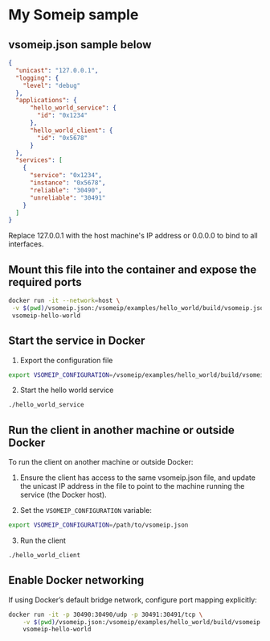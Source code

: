 # My Someip sample

## vsomeip.json sample below

```json
{
  "unicast": "127.0.0.1",
  "logging": {
    "level": "debug"
  },
  "applications": {
      "hello_world_service": {
        "id": "0x1234"
      },
      "hello_world_client": {
        "id": "0x5678"
      }
  },
  "services": [
    {
      "service": "0x1234",
      "instance": "0x5678",
      "reliable": "30490",
      "unreliable": "30491"
    }
  ]
}
```

Replace 127.0.0.1 with the host machine's IP address or 0.0.0.0 to bind to all interfaces.

## Mount this file into the container and expose the required ports

```bash
docker run -it --network=host \
 -v $(pwd)/vsomeip.json:/vsomeip/examples/hello_world/build/vsomeip.json \
 vsomeip-hello-world
 ```

## Start the service in Docker

1. Export the configuration file

```bash
export VSOMEIP_CONFIGURATION=/vsomeip/examples/hello_world/build/vsomeip.json
```

2. Start the hello world service

```bash
./hello_world_service
```

## Run the client in another machine or outside Docker

To run the client on another machine or outside Docker:

1. Ensure the client has access to the same vsomeip.json file, and update the unicast IP address in the file to point to the machine running the service (the Docker host).

2. Set the ``VSOMEIP_CONFIGURATION`` variable:

```bash
export VSOMEIP_CONFIGURATION=/path/to/vsomeip.json
```

3. Run the client

```bash
./hello_world_client
```

## Enable Docker networking

If using Docker’s default bridge network, configure port mapping explicitly:

```bash
docker run -it -p 30490:30490/udp -p 30491:30491/tcp \
    -v $(pwd)/vsomeip.json:/vsomeip/examples/hello_world/build/vsomeip.json \
    vsomeip-hello-world
```
